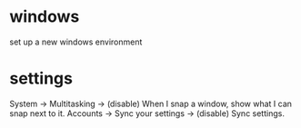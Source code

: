 # windows
set up a new windows environment

# settings
System -> Multitasking -> (disable) When I snap a window, show what I can snap next to it.
Accounts -> Sync your settings -> (disable) Sync settings.